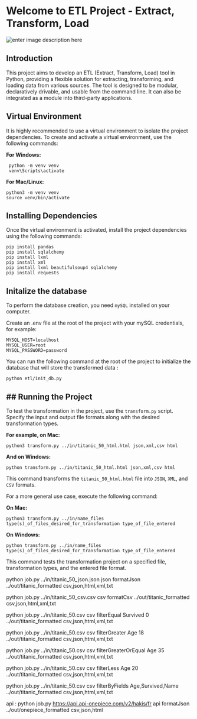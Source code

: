 # Welcome to ETL Project - Extract, Transform, Load

![enter image description here](https://pinnsg.com/wp-content/uploads/bb-plugin/cache/etl-img-768x512-circle.jpg)

## Introduction

This project aims to develop an ETL (Extract, Transform, Load) tool in Python, providing a flexible solution for extracting, transforming, and loading data from various sources. The tool is designed to be modular, declaratively drivable, and usable from the command line. It can also be integrated as a module into third-party applications.

## Virtual Environment

It is highly recommended to use a virtual environment to isolate the project dependencies. To create and activate a virtual environment, use the following commands:

**For Windows:**

     python -m venv venv
     venv\Scripts\activate

**For Mac/Linux:**

    python3 -m venv venv
    source venv/bin/activate

## Installing Dependencies

Once the virtual environment is activated, install the project dependencies using the following commands:

    pip install pandas
    pip install sqlalchemy
    pip install lxml
    pip install xml
    pip install lxml beautifulsoup4 sqlalchemy
    pip install requests


## Initalize the database

To perform the database creation, you need `mySQL` installed on your computer.

Create an .env file at the root of the project with your mySQL credentials, for example:

```
MYSQL_HOST=localhost
MYSQL_USER=root
MYSQL_PASSWORD=password
```

You can run the following command at the root of the project to initialize the database that will store the transformed data :

```
python etl/init_db.py
```

## ## Running the Project

To test the transformation in the project, use the `transform.py` script. Specify the input and output file formats along with the desired transformation types.

**For example, on Mac:**

    python3 transform.py ../in/titanic_50_html.html json,xml,csv html

**And on Windows:**

    python transform.py ../in/titanic_50_html.html json,xml,csv html

This command transforms the `titanic_50_html.html` file into `JSON`, `XML`, and `CSV` formats.

For a more general use case, execute the following command:

**On Mac:**

    python3 transform.py ../in/name_files type(s)_of_files_desired_for_transformation type_of_file_entered

**On Windows:**

    python transform.py ../in/name_files type(s)_of_files_desired_for_transformation type_of_file_entered

This command tests the transformation project on a specified file, transformation types, and the entered file format.



python job.py ../in/titanic_50_json.json json formatJson ../out/titanic_formatted csv,json,html,xml,txt

python job.py ../in/titanic_50_csv.csv csv formatCsv ../out/titanic_formatted csv,json,html,xml,txt     

python job.py ../in/titanic_50.csv csv filterEqual Survived 0 ../out/titanic_formatted csv,json,html,xml,txt

python job.py ../in/titanic_50.csv csv filterGreater Age 18 ../out/titanic_formatted csv,json,html,xml,txt 

python job.py ../in/titanic_50.csv csv filterGreaterOrEqual Age 35 ../out/titanic_formatted csv,json,html,xml,txt

python job.py ../in/titanic_50.csv csv filterLess Age 20 ../out/titanic_formatted csv,json,html,xml,txt

python job.py ../in/titanic_50.csv csv filterByFields Age,Survived,Name ../out/titanic_formatted csv,json,html,xml,txt 

api : python job.py https://api.api-onepiece.com/v2/hakis/fr api formatJson ../out/onepiece_formatted csv,json,html 